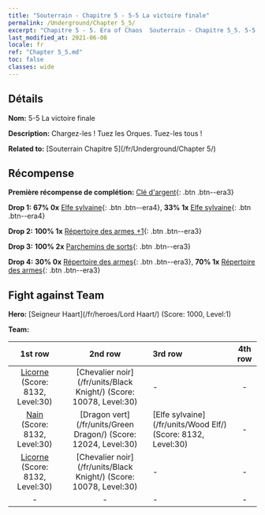 ```yaml
---
title: "Souterrain - Chapitre 5 - 5-5 La victoire finale"
permalink: /Underground/Chapter 5_5/
excerpt: "Chapitre 5 - 5. Era of Chaos  Souterrain - Chapitre 5_5. 5-5 La victoire finale"
last_modified_at: 2021-06-08
locale: fr
ref: "Chapter 5_5.md"
toc: false
classes: wide
---
```


## Détails

 **Nom:** 5-5 La victoire finale

 **Description:** Chargez-les ! Tuez les Orques. Tuez-les tous !

 **Related to:** [Souterrain Chapitre 5](/fr/Underground/Chapter 5/)

## Récompense

 **Première récompense de complétion:** [Clé d'argent](/ItemsFR/con_693/){: .btn .btn--era3}

 **Drop 1:** **67% 0x** [Elfe sylvaine](/ItemsFR/unt_201/){: .btn .btn--era4}, **33% 1x** [Elfe sylvaine](/ItemsFR/unt_201/){: .btn .btn--era4}

 **Drop 2:** **100% 1x** [Répertoire des armes +1](/ItemsFR/mat_25/){: .btn .btn--era3}

 **Drop 3:** **100% 2x** [Parchemins de sorts](/ItemsFR/con_694/){: .btn .btn--era3}

 **Drop 4:** **30% 0x** [Répertoire des armes](/ItemsFR/mat_18/){: .btn .btn--era3}, **70% 1x** [Répertoire des armes](/ItemsFR/mat_18/){: .btn .btn--era3}


## Fight against Team
 **Hero:** [Seigneur Haart](/fr/heroes/Lord Haart/) (Score: 1000, Level:1)

 **Team:**


  | 1st row | 2nd row | 3rd row | 4th row |
  |:----:|:----:|:----|:----:|
  | [Licorne](/fr/units/Unicorn/) (Score: 8132, Level:30)  | [Chevalier noir](/fr/units/Black Knight/) (Score: 10078, Level:30)  | - | - |
  | [Nain](/fr/units/Dwarf/) (Score: 8132, Level:30)  | [Dragon vert](/fr/units/Green Dragon/) (Score: 12024, Level:30)  | [Elfe sylvaine](/fr/units/Wood Elf/) (Score: 8132, Level:30)  | - |
  | [Licorne](/fr/units/Unicorn/) (Score: 8132, Level:30)  | [Chevalier noir](/fr/units/Black Knight/) (Score: 10078, Level:30)  | - | - |
  | - | - | - | - |


